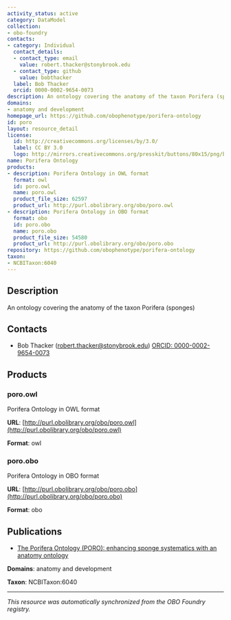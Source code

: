 ```yaml
---
activity_status: active
category: DataModel
collection:
- obo-foundry
contacts:
- category: Individual
  contact_details:
  - contact_type: email
    value: robert.thacker@stonybrook.edu
  - contact_type: github
    value: bobthacker
  label: Bob Thacker
  orcid: 0000-0002-9654-0073
description: An ontology covering the anatomy of the taxon Porifera (sponges)
domains:
- anatomy and development
homepage_url: https://github.com/obophenotype/porifera-ontology
id: poro
layout: resource_detail
license:
  id: http://creativecommons.org/licenses/by/3.0/
  label: CC BY 3.0
  logo: http://mirrors.creativecommons.org/presskit/buttons/80x15/png/by.png
name: Porifera Ontology
products:
- description: Porifera Ontology in OWL format
  format: owl
  id: poro.owl
  name: poro.owl
  product_file_size: 62597
  product_url: http://purl.obolibrary.org/obo/poro.owl
- description: Porifera Ontology in OBO format
  format: obo
  id: poro.obo
  name: poro.obo
  product_file_size: 54580
  product_url: http://purl.obolibrary.org/obo/poro.obo
repository: https://github.com/obophenotype/porifera-ontology
taxon:
- NCBITaxon:6040
---
```

## Description

An ontology covering the anatomy of the taxon Porifera (sponges)

## Contacts

- Bob Thacker (robert.thacker@stonybrook.edu) [ORCID: 0000-0002-9654-0073](https://orcid.org/0000-0002-9654-0073)

## Products

### poro.owl

Porifera Ontology in OWL format

**URL**: [http://purl.obolibrary.org/obo/poro.owl](http://purl.obolibrary.org/obo/poro.owl)

**Format**: owl

### poro.obo

Porifera Ontology in OBO format

**URL**: [http://purl.obolibrary.org/obo/poro.obo](http://purl.obolibrary.org/obo/poro.obo)

**Format**: obo

## Publications

- [The Porifera Ontology (PORO): enhancing sponge systematics with an anatomy ontology](https://www.ncbi.nlm.nih.gov/pubmed/25276334)

**Domains**: anatomy and development

**Taxon**: NCBITaxon:6040

---

*This resource was automatically synchronized from the OBO Foundry registry.*